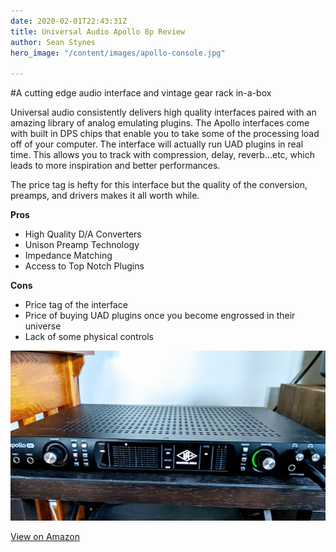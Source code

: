 ```yaml
---
date: 2020-02-01T22:43:31Z
title: Universal Audio Apollo 8p Review
author: Sean Stynes
hero_image: "/content/images/apollo-console.jpg"

---
```



#A cutting edge audio interface and vintage gear rack in-a-box

Universal audio consistently delivers high quality interfaces paired with an amazing library of analog emulating plugins. The Apollo interfaces come with built in DPS chips that enable you to take some of the processing load off of your computer. The interface will actually run UAD plugins in real time. This allows you to track with compression, delay, reverb...etc, which leads to more inspiration and better performances.

The price tag is hefty for this interface but the quality of the conversion, preamps, and drivers makes it all worth while. 

**Pros**
* High Quality D/A Converters
* Unison Preamp Technology
* Impedance Matching
* Access to Top Notch Plugins

**Cons**
* Price tag of the interface
* Price of buying UAD plugins once you become engrossed in their universe
* Lack of some physical controls

![Apollo 8p Audio Interface](/content/images/universal-audio-apollo-8p.jpg)

[View on Amazon](https://amzn.to/3bGi6ku)
